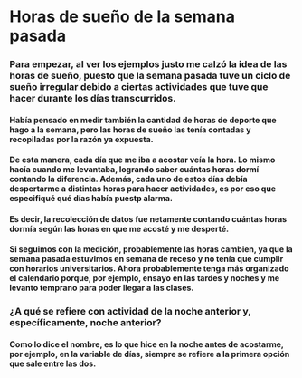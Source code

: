 # Horas de sueño de la semana pasada
### Para empezar, al ver los ejemplos justo me calzó la idea de las horas de sueño, puesto que la semana pasada tuve un ciclo de sueño irregular debido a ciertas actividades que tuve que hacer durante los días transcurridos.
#### Había pensado en medir también la cantidad de horas de deporte que hago a la semana, pero las horas de sueño las tenía contadas y recopiladas por la razón ya expuesta.
#### De esta manera, cada día que me iba a acostar veía la hora. Lo mismo hacía cuando me levantaba, logrando saber cuántas horas dormí contando la diferencia. Además, cada uno de estos días debía despertarme a distintas horas para hacer actividades, es por eso que especifiqué qué días había puestp alarma.
#### Es decir, la recolección de datos fue netamente contando cuántas horas dormía según las horas en que me acosté y me desperté.
#### Si seguimos con la medición, probablemente las horas cambien, ya que la semana pasada estuvimos en semana de receso y no tenía que cumplir con horarios universitarios. Ahora probablemente tenga más organizado el calendario porque, por ejemplo, ensayo en las tardes y noches y me levanto temprano para poder llegar a las clases.
### ¿A qué se refiere con actividad de la noche anterior y, específicamente, noche anterior?
#### Como lo dice el nombre, es lo que hice en la noche antes de acostarme, por ejemplo, en la variable de días, siempre se refiere a la primera opción que sale entre las dos.
